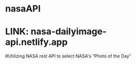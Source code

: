 # nasaAPI

# LINK: nasa-dailyimage-api.netlify.app

#Utilizing NASA rest API to select NASA's "Photo of the Day"

